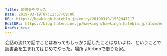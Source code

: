 ```yaml
---
Title: 読書会をやった
Date: 2019-03-19T07:11:57+09:00
URL: https://hawkingh.hateblo.jp/entry/20190319/1552947117
EditURL: https://blog.hatena.ne.jp/hawkingh/hawkingh.hateblo.jp/atom/entry/17680117126995785431
Draft: true
---
```


<p>会話の流れで話すことはあってもしっかり話したことはないよね、ということで読書会を生まれてはじめてやった。場所はAirbnbで借りた家。</p>
<p> </p>
